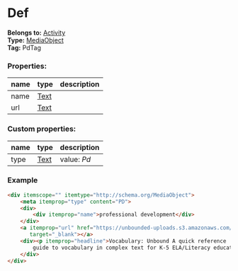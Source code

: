 # Def

**Belongs to:** [Activity](../activity.md)  
**Type:** [MediaObject](http://schema.org/MediaObject)  
**Tag:** PdTag
 
### Properties:

|name|type|description|
|----|----|-----------|
|name|[Text](http://schema.org/Text)||
|url|[Text](http://schema.org/Text)||

### Custom properties:

|name|type|description|
|----|----|-----------|
|type|[Text](http://schema.org/Text)|value: _Pd_|

### Example

```html
<div itemscope="" itemtype="http://schema.org/MediaObject">
    <meta itemprop="type" content="PD">
    <div>
        <div itemprop="name">professional development</div>      
    </div>
    <a itemprop="url" href="https://unbounded-uploads.s3.amazonaws.com/PD_PDF/QRD_K-5_Vocab.pdf"
       target="_blank"></a>
    <div><p itemprop="headline">Vocabulary: Unbound A quick reference
        guide to vocabulary in complex text for K-5 ELA/Literacy educators</p>
    </div>
</div>
```
